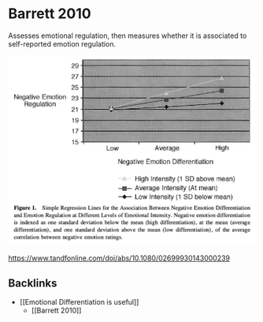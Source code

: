 # Barrett 2010
Assesses emotional regulation, then measures whether it is associated to self-reported emotion regulation.

![](BearImages/873B03F9-09A5-4EFA-B727-58C371F55EA9-22720-0000053670EA9C43/A93FEA29-08CB-4F14-B780-14AC36B599F9.png)


https://www.tandfonline.com/doi/abs/10.1080/02699930143000239

## Backlinks
* [[Emotional Differentiation is useful]]
	* [[Barrett 2010]]

<!-- {BearID:B72964A5-C459-489C-96B5-362566F9C60B-22720-000005350F9C1862} -->
